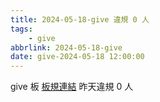 ```yaml
---
title: 2024-05-18-give 違規 0 人
tags:
    - give
abbrlink: 2024-05-18-give
date: give-2024-05-18 12:00:00
---
```

give 板 [板規連結](https://www.ptt.cc/bbs/give/M.1612495900.A.C32.html)
昨天違規 0 人
